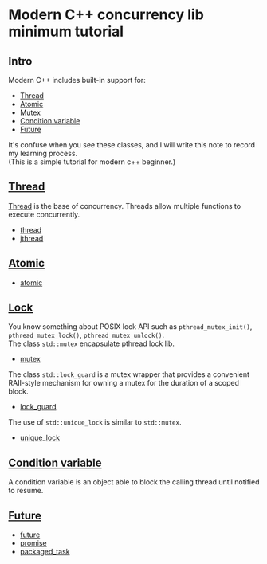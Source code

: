 # Modern C++ concurrency lib minimum tutorial
## Intro
Modern C++ includes built-in support for:
- [Thread](#thread)
- [Atomic](#atomic)
- [Mutex](#mutex)
- [Condition variable](#condition-variable)
- [Future](#future)

It's confuse when you see these classes, and I will write this note to record my learning process.  
(This is a simple tutorial for modern c++ beginner.)

## [Thread](thread/README.md#thread)
[Thread](https://en.wikipedia.org/wiki/Thread_(computing)) is the base of concurrency. Threads allow multiple functions to execute concurrently.  
- [thread](thread/README.md#stdthread)  
- [jthread](thread/README.md#stdjthread)  

## [Atomic](atomic/README.md#atomic)
- [atomic](atomic/README.md#stdatomic)  

## [Lock](lock/README.md#lock)  
You know something about POSIX lock API such as `pthread_mutex_init()`, `pthread_mutex_lock()`, `pthread_mutex_unlock()`.  
The class `std::mutex` encapsulate pthread lock lib.
- [mutex](lock/README.md#stdmutex)  

The class `std::lock_guard` is a mutex wrapper that provides a convenient RAII-style mechanism for owning a mutex for the duration of a scoped block.
- [lock_guard](lock/README.md#stdlock_guard)  

The use of `std::unique_lock` is similar to `std::mutex`.  
- [unique_lock](lock/README.md#stdunique_lock)

## [Condition variable](condition_variable/README.md#condition-variable)  
A condition variable is an object able to block the calling thread until notified to resume.

## [Future](future/README.md)  
- [future]()
- [promise]()
- [packaged_task]()